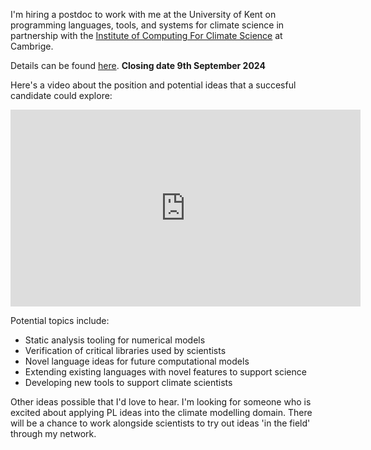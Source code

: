 I'm hiring a postdoc to work with me at the University of Kent on programming languages, tools, and systems for 
climate science in partnership with the [Institute of Computing For Climate Science](https://iccs.cam.ac.uk/) at Cambrige.

Details can be found [here](https://jobs.kent.ac.uk/Vacancy.aspx?ref=CEMS-264-24). __Closing date 9th September 2024__

Here's a video about the position and potential ideas that a succesful candidate could explore:

<iframe width="560" height="315" src="https://www.youtube.com/embed/dJ6I2NO_VeU?si=PjaO5mubHgAZIIam" title="YouTube video player" frameborder="0" allow="accelerometer; autoplay; clipboard-write; encrypted-media; gyroscope; picture-in-picture; web-share" referrerpolicy="strict-origin-when-cross-origin" allowfullscreen></iframe>

Potential topics include:

* Static analysis tooling for numerical models
* Verification of critical libraries used by scientists
* Novel language ideas for future computational models
* Extending existing languages with novel features to support science
* Developing new tools to support climate scientists

 Other ideas possible that I'd love to hear. I'm looking for someone who is excited about applying PL ideas into the climate modelling domain. There will be a chance to work alongside scientists to try out ideas 'in the field' through my network.

 

